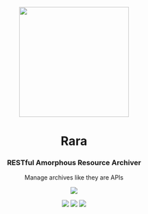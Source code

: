 <p align="center"> <img src="https://raw.githubusercontent.com/fluidtrends/rara/master/logo.png" width="256px"> 

<h1 align="center"> Rara </h1>
<h3 align="center"> RESTful Amorphous Resource Archiver </h3>
<p align="center"> Manage archives like they are APIs </p>
<p align="center"> <img src="https://img.shields.io/github/package-json/v/idancali/rara?color=green"/></p>

</p>

<p align="center">
<a href="https://circleci.com/gh/fluidtrends/workflows/rara"><img src="https://circleci.com/gh/fluidtrends/rara.svg?style=svg"/></a>
<a href="https://codeclimate.com/github/fluidtrends/rara/maintainability"><img src="https://api.codeclimate.com/v1/badges/e22794e01b98efc81b34/maintainability" /></a>
<a href="https://codeclimate.com/github/fluidtrends/rara/test_coverage"><img src="https://api.codeclimate.com/v1/badges/e22794e01b98efc81b34/test_coverage" /></a>
</p>
